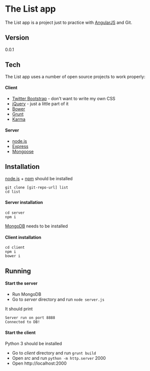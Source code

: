 The List app
=========

The List app is a project just to practice with [AngularJS] and Git.

Version
----

0.0.1

Tech
-----------

The List app uses a number of open source projects to work properly:

#### Client
* [Twitter Bootstrap] - don't want to write my own CSS
* [jQuery] - just a little part of it
* [Bower]
* [Grunt]
* [Karma]

#### Server
* [node.js]
* [Express]
* [Mongoose]

Installation
--------------

[node.js] + [npm] should be installed

```
git clone [git-repo-url] list
cd list
```

#### Server installation

```
cd server
npm i
```
[MongoDB] needs to be installed

#### Client installation
```
cd client
npm i
bower i
```

Running
------------
#### Start the server
* Run MongoDB
* Go to *server* directory and run `node server.js`

It should print
```
Server run on port 8888
Connected to DB!
```

#### Start the client
Python 3 should be installed
* Go to *client* directory and run `grunt build`
* Open *src* and run `python -m http.server` 2000
* Open http://localhost:2000

[node.js]:http://nodejs.org
[Twitter Bootstrap]:http://twitter.github.com/bootstrap/
[jQuery]:http://jquery.com
[express]:http://expressjs.com
[MongoDb]:http://www.mongodb.org/downloads
[Mongoose]:http://mongoosejs.com/
[Grunt]:http://gruntjs.com/
[Bower]:http://bower.io/
[Karma]:http://karma-runner.github.io/
[AngularJS]:https://angularjs.org/
[npm]:https://www.npmjs.org/